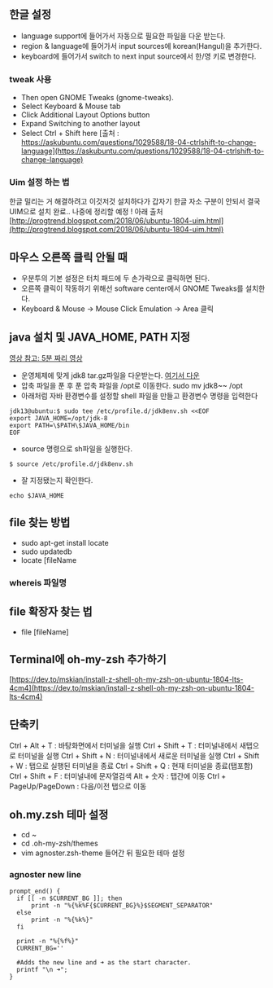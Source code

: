## 한글 설정 
- language support에 들어가서 자동으로 필요한 파일을 다운 받는다. 
- region & language에 들어가서 input sources에 korean(Hangul)을 추가한다. 
- keyboard에 들어가서 switch to next input source에서 한/영 키로 변경한다.
### tweak 사용
- Then open GNOME Tweaks (gnome-tweaks).
- Select Keyboard & Mouse tab
- Click Additional Layout Options button
- Expand Switching to another layout
- Select Ctrl + Shift here
[출처 : https://askubuntu.com/questions/1029588/18-04-ctrlshift-to-change-language](https://askubuntu.com/questions/1029588/18-04-ctrlshift-to-change-language)

### Uim 설정 하는 법 
한글 밀리는 거 해결하려고 이것저것 설치하다가 갑자기 한글 자소 구분이 안되서 결국 UIM으로 설치 완료.. 
나중에 정리할 예정 ! 아래 출처
[http://progtrend.blogspot.com/2018/06/ubuntu-1804-uim.html](http://progtrend.blogspot.com/2018/06/ubuntu-1804-uim.html)



## 마우스 오른쪽 클릭 안될 때 
- 우분투의 기본 설정은 터치 패드에 두 손가락으로 클릭하면 된다. 
- 오른쪽 클릭이 작동하기 위해선 software center에서 GNOME Tweaks를 설치한다. 
- Keyboard & Mouse -> Mouse Click Emulation -> Area 클릭

## java 설치 및 JAVA_HOME, PATH 지정
[영상 참고: 5분 짜리 영상](https://www.theserverside.com/video/5-steps-for-an-easy-JDK-13-install-on-Ubuntu) 

- 운영체제에 맞게 jdk8 tar.gz파일을 다운받는다. [여기서 다운](https://www.oracle.com/java/technologies/javase-jdk8-downloads.html)
- 압축 파일을 푼 후 푼 압축 파일을 /opt로 이동한다. sudo mv jdk8~~ /opt
- 아래처럼 자바 환경변수를 설정할 shell 파일을 만들고 환경변수 명령을 입력한다 

```shell script
jdk13@ubuntu:$ sudo tee /etc/profile.d/jdk8env.sh <<EOF
export JAVA_HOME=/opt/jdk-8
export PATH=\$PATH\$JAVA_HOME/bin
EOF
```

- source 명령으로 sh파일을 실행한다. 

```shell script
$ source /etc/profile.d/jdk8env.sh
```

- 잘 지정됐는지 확인한다. 

```shell script
echo $JAVA_HOME
```

## file 찾는 방법
- sudo apt-get install locate
- sudo updatedb
- locate [fileName
### whereis 파일명


## file 확장자 찾는 법
- file [fileName]

## Terminal에 oh-my-zsh 추가하기
[https://dev.to/mskian/install-z-shell-oh-my-zsh-on-ubuntu-1804-lts-4cm4](https://dev.to/mskian/install-z-shell-oh-my-zsh-on-ubuntu-1804-lts-4cm4)

## 단축키
Ctrl + Alt + T : 바탕화면에서 터미널을 실행
Ctrl + Shift + T : 터미널내에서 새탭으로 터미널을 실행
Ctrl + Shift + N : 터미널내에서 새로운 터미널을 실행
Ctrl + Shift + W : 탭으로 실행된 터미널을 종료
Ctrl + Shift + Q : 현재 터미널을 종료(탭포함)
Ctrl + Shift + F : 터미널내에 문자열검색
Alt + 숫자 : 탭간에 이동
Ctrl + PageUp/PageDown : 다음/이전 탭으로 이동

## oh.my.zsh 테마 설정
- cd ~
- cd .oh-my-zsh/themes 
- vim agnoster.zsh-theme 들어간 뒤 필요한 테마 설정

### agnoster new line 

```shell script
prompt_end() {
  if [[ -n $CURRENT_BG ]]; then
      print -n "%{%k%F{$CURRENT_BG}%}$SEGMENT_SEPARATOR"
  else
      print -n "%{%k%}"
  fi

  print -n "%{%f%}"
  CURRENT_BG='' 

  #Adds the new line and ➜ as the start character.
  printf "\n ➜";
}
```
